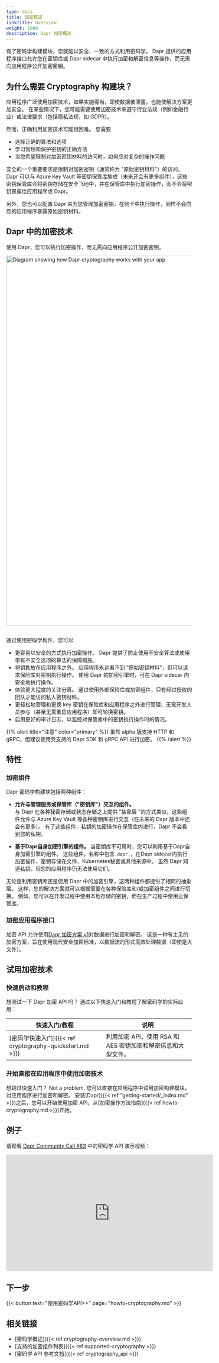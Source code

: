 ```yaml
---
type: docs
title: 加密概述
linkTitle: Overview
weight: 1000
description: Dapr 加密概述
---
```


有了密码学构建模块，您就能以安全、一致的方式利用密码学。 Dapr 提供的应用程序接口允许您在密钥库或 Dapr sidecar 中执行加密和解密信息等操作，而无需向应用程序公开加密密钥。

## 为什么需要 Cryptography 构建块？

应用程序广泛使用加密技术，如果实施得当，即使数据被泄露，也能使解决方案更加安全。 在某些情况下，您可能需要使用加密技术来遵守行业法规（例如金融行业）或法律要求（包括隐私法规，如 GDPR）。

然而，正确利用加密技术可能很困难。 您需要

- 选择正确的算法和选项
- 学习管理和保护密钥的正确方法
- 当您希望限制对加密密钥材料的访问时，如何应对复杂的操作问题

安全的一个重要要求是限制对加密密钥（通常称为 "原始密钥材料"）的访问。 Dapr 可以与 Azure Key Vault 等密钥保管库集成（未来还会有更多组件），这些密钥保管库会将密钥存储在安全飞地中，并在保管库中执行加密操作，而不会将密钥暴露给应用程序或 Dapr。

另外，您也可以配置 Dapr 来为您管理加密密钥，在侧卡中执行操作，同样不会向您的应用程序暴露原始密钥材料。

## Dapr 中的加密技术

使用 Dapr，您可以执行加密操作，而无需向应用程序公开加密密钥。

<img src="/images/cryptography-overview.png" width=1000 style="padding-bottom:15px;" alt="Diagram showing how Dapr cryptography works with your app">

通过使用密码学构件，您可以

- 更容易以安全的方式执行加密操作。 Dapr 提供了防止使用不安全算法或使用带有不安全选项的算法的保障措施。
- 将钥匙放在应用程序之外。 应用程序永远看不到 "原始密钥材料"，但可以请求保险库对密钥执行操作。 使用 Dapr 的加密引擎时，可在 Dapr sidecar 内安全地执行操作。
- 体验更大程度的关注分离。 通过使用外部保险库或加密组件，只有经过授权的团队才能访问私人密钥材料。
- 更轻松地管理和更换 key 密钥在保险库和应用程序之外进行管理，无需开发人员参与（甚至无需重启应用程序）即可轮换密钥。
- 启用更好的审计日志，以监控对保管库中的密钥执行操作时的情况。

{{% alert title="注意" color="primary" %}}
虽然 alpha 版支持 HTTP 和 gRPC，但建议使用受支持的 Dapr SDK 和 gRPC API 进行加密。
{{% /alert %}}

## 特性

### 加密组件

Dapr 密码学构建块包括两种组件：

- **允许与管理服务或保管库（"密钥库"）交互的组件。**\
  与 Dapr 在各种秘密存储或状态存储之上提供 "抽象层 "的方式类似，这些组件允许与 Azure Key Vault 等各种密钥库进行交互（在未来的 Dapr 版本中还会有更多）。 有了这些组件，私钥的加密操作在保管库内进行，Dapr 不会看到您的私钥。

- **基于Dapr自身加密引擎的组件。**
  当密钥库不可用时，您可以利用基于Dapr自身加密引擎的组件。 这些组件，名称中包含`.dapr.`，在Dapr sidecar内执行加密操作，密钥存储在文件、Kubernetes秘密或其他来源中。 虽然 Dapr 知道私钥，但您的应用程序仍无法使用它们。

无论是利用密钥库还是使用 Dapr 中的加密引擎，这两种组件都提供了相同的抽象层。 这样，您的解决方案就可以根据需要在各种保险库和/或加密组件之间进行切换。 例如，您可以在开发过程中使用本地存储的密钥，而在生产过程中使用云保管库。

### 加密应用程序接口

加密 API 允许使用[Dapr 加密方案 v1](https://github.com/dapr/kit/blob/main/schemes/enc/v1/README.md)对数据进行加密和解密。 这是一种有主见的加密方案，旨在使用现代安全加密标准，以数据流的形式高效处理数据（即使是大文件）。

## 试用加密技术

### 快速启动和教程

想测试一下 Dapr 加密 API 吗？ 通过以下快速入门和教程了解密码学的实际应用：

| 快速入门/教程                                                                                                                  | 说明                                    |
| ------------------------------------------------------------------------------------------------------------------------ | ------------------------------------- |
| [密码学快速入门]({{< ref cryptography-quickstart.md >}}) | 利用加密 API，使用 RSA 和 AES 密钥加密和解密信息和大型文件。 |

### 开始直接在应用程序中使用加密技术

想跳过快速入门？ Not a problem. 您可以直接在应用程序中试用加密构建模块，对应用程序进行加密和解密。 安装[Dapr]({{< ref "getting-started/_index.md" >}})之后，您可以开始使用加密 API，从[加密操作方法指南]({{< ref howto-cryptography.md >}})开始。

## 例子

请观看 [Dapr Community Call #83](https://youtu.be/PRWYX4lb2Sg?t=1148) 中的密码学 API 演示视频：

<iframe width="560" height="315" src="https://www.youtube-nocookie.com/embed/PRWYX4lb2Sg?start=1148" title="YouTube video player" frameborder="0" allow="accelerometer; autoplay; clipboard-write; encrypted-media; gyroscope; picture-in-picture; web-share" allowfullscreen></iframe>

## 下一步

{{< button text="使用密码学API>>" page="howto-cryptography.md" >}}

## 相关链接

- [密码学概述]({{< ref cryptography-overview\.md >}})
- [支持的加密组件列表]({{< ref supported-cryptography >}})
- [密码学 API 参考文档]({{< ref cryptography_api >}})
